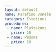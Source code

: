 ```yaml
---
layout: default
name: Parafino vonelė 
category: Estetinės
procedures:
 - name: Plaštakoms
   price: 10
 - name: Pėdoms
   price: 10
---
```

